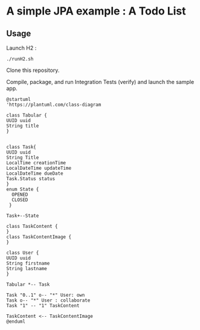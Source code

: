 # A simple JPA example : A Todo List

## Usage

Launch H2 : 
```shell
./runH2.sh
```
Clone this repository.

Compile, package, and run Integration Tests (verify) and launch the sample app.

```puml
@startuml
'https://plantuml.com/class-diagram

class Tabular {
UUID uuid
String title
}


class Task{
UUID uuid
String Title
LocalTime creationTime
LocalDateTime updateTime
LocalDateTime dueDate
Task.Status status
}
enum State {
  OPENED
  CLOSED
 }

Task+--State

class TaskContent {
}
class TaskContentImage {
}

class User {
UUID uuid
String firstname
String lastname
}

Tabular *-- Task

Task "0..1" o-- "*" User: own
Task o-- "*" User : collaborate
Task "1" -- "1" TaskContent

TaskContent <-- TaskContentImage
@enduml
```

